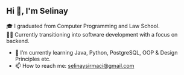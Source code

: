 ## Hi 👋, I'm Selinay

🎓 I graduated from Computer Programming and Law School.  
👩‍💻 Currently transitioning into software development with a focus on backend.

- 🌱 I’m currently learning Java, Python, PostgreSQL, OOP & Design Principles etc. 
- 📫 How to reach me: selinaysirmaci@gmail.com


